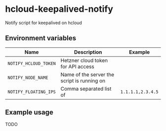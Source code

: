 # hcloud-keepalived-notify

Notify script for keepalived on hcloud

## Environment variables

| Name                  | Description                                 | Example           |
|-----------------------|---------------------------------------------|-------------------|
| `NOTIFY_HCLOUD_TOKEN` | Hetzner cloud token for API access          |                   |
| `NOTIFY_NODE_NAME`    | Name of the server the script is running on |                   |
| `NOTIFY_FLOATING_IPS` | Comma separated list of                     | `1.1.1.1,2.3.4.5` |


## Example usage

TODO
